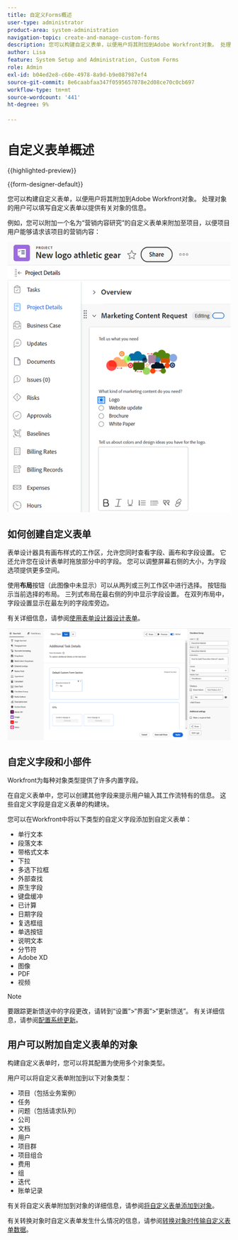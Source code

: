 ```yaml
---
title: 自定义Forms概述
user-type: administrator
product-area: system-administration
navigation-topic: create-and-manage-custom-forms
description: 您可以构建自定义表单，以便用户将其附加到Adobe Workfront对象。 处理对象的用户可以填写自定义表单以提供有关对象的信息。
author: Lisa
feature: System Setup and Administration, Custom Forms
role: Admin
exl-id: b04ed2e8-c60e-4978-8a9d-b9e087987ef4
source-git-commit: 8e6caabfaa347f0595657078e2d08ce70c0cb697
workflow-type: tm+mt
source-wordcount: '441'
ht-degree: 9%

---
```


# 自定义表单概述

<!--Audited: 12/2023-->

{{highlighted-preview}}

{{form-designer-default}}

您可以构建自定义表单，以便用户将其附加到Adobe Workfront对象。 处理对象的用户可以填写自定义表单以提供有关对象的信息。

例如，您可以附加一个名为“营销内容研究”的自定义表单来附加至项目，以便项目用户能够请求该项目的营销内容：

![](assets/see-image-details-page.png)

## 如何创建自定义表单

表单设计器具有画布样式的工作区，允许您同时查看字段、画布和字段设置。 它还允许您在设计表单时拖放部分中的字段。 您可以调整屏幕右侧的大小，为字段选项提供更多空间。

<span class="preview">使用&#x200B;**布局**&#x200B;按钮（此图像中未显示）可以从两列或三列工作区中进行选择。 按钮指示当前选择的布局。 三列式布局在最右侧的列中显示字段设置。 在双列布局中，字段设置显示在最左列的字段库旁边。</span>

有关详细信息，请参阅[使用表单设计器设计表单](/help/quicksilver/administration-and-setup/customize-workfront/create-manage-custom-forms/form-designer/design-a-form/design-a-form.md)。

![示例表单设计器](assets/form-designer-example.png)

## 自定义字段和小部件

Workfront为每种对象类型提供了许多内置字段。

在自定义表单中，您可以创建其他字段来提示用户输入其工作流特有的信息。 这些自定义字段是自定义表单的构建块。

您可以在Workfront中将以下类型的自定义字段添加到自定义表单：

* 单行文本
* 段落文本
* 带格式文本
* 下拉
* 多选下拉框
* 外部查找
* 原生字段
* 键盘缓冲
* 已计算
* 日期字段
* 复选框组
* 单选按钮
* 说明文本
* 分节符
* Adobe XD
* 图像
* PDF
* 视频

>[!NOTE]
>
>要跟踪更新馈送中的字段更改，请转到“设置”>“界面”>“更新馈送”。 有关详细信息，请参阅[配置系统更新](/help/quicksilver/administration-and-setup/set-up-workfront/system-tracked-update-feeds/configure-system-updates.md)。

## 用户可以附加自定义表单的对象

构建自定义表单时，您可以将其配置为使用多个对象类型。

用户可以将自定义表单附加到以下对象类型：

* 项目（包括业务案例）
* 任务
* 问题（包括请求队列）
* 公司
* 文档
* 用户
* 项目群
* 项目组合
* 费用
* 组
* 迭代
* 账单记录

有关将自定义表单附加到对象的详细信息，请参阅[将自定义表单添加到对象](../../../workfront-basics/work-with-custom-forms/add-a-custom-form-to-an-object.md)。

有关转换对象时自定义表单发生什么情况的信息，请参阅[转换对象时传输自定义表单数据](/help/quicksilver/administration-and-setup/customize-workfront/create-manage-custom-forms/transfer-custom-form-data-larger-item.md)。

